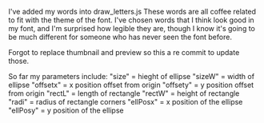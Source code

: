 I've added my words into draw_letters.js
These words are all coffee related to fit with the theme of the font. I've chosen words that I think look good in my font, and I'm surprised how legible they are, though I know it's going to be much different for someone who has never seen the font before.

Forgot to replace thumbnail and preview so this a re commit to update those.




So far my parameters include:
  "size"    = hieght of ellipse
  "sizeW"   = width of ellipse 
  "offsetx" = x position offset from origin
  "offsety" = y position offset from origin
  "rectL"   = length of rectangle
  "rectW"   = height of rectangle
  "radi"    = radius of rectangle corners
  "ellPosx" = x position of the ellipse
  "ellPosy" = y position of the ellipse

